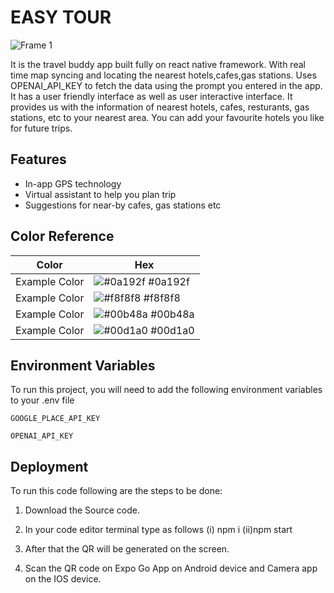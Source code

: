# EASY TOUR
![Frame 1](https://github.com/vaanyasharmaaa/EasyTour/assets/130481025/ce278063-b0b4-40a0-ad7f-ddf1fd3a1786)

It is the travel buddy app built fully on react native framework.
With real time map syncing and locating the nearest hotels,cafes,gas stations.
Uses OPENAI_API_KEY to fetch the data using the prompt you entered in the app.
It has a user friendly interface as well as user interactive interface. 
It provides us with the information of nearest hotels, cafes, resturants, gas stations, etc  to your nearest area.
You can add your favourite  hotels you like for future trips.

## Features
* In-app GPS technology
* Virtual assistant to help you plan trip
* Suggestions for near-by cafes, gas stations etc

## Color Reference

| Color             | Hex                                                                |
| ----------------- | ------------------------------------------------------------------ |
| Example Color | ![#0a192f](https://via.placeholder.com/10/0a192f?text=+) #0a192f |
| Example Color | ![#f8f8f8](https://via.placeholder.com/10/f8f8f8?text=+) #f8f8f8 |
| Example Color | ![#00b48a](https://via.placeholder.com/10/00b48a?text=+) #00b48a |
| Example Color | ![#00d1a0](https://via.placeholder.com/10/00b48a?text=+) #00d1a0 |

## Environment Variables

To run this project, you will need to add the following environment variables to your .env file

`GOOGLE_PLACE_API_KEY`

`OPENAI_API_KEY`

## Deployment
To run this code following are the steps to be done:
1. Download the Source code.
2. In your code editor terminal type as follows
    (i) npm i
    (ii)npm start

4. After that the QR will be generated on the screen.
5. Scan the QR code on Expo Go App on Android device and   Camera app on the IOS device.